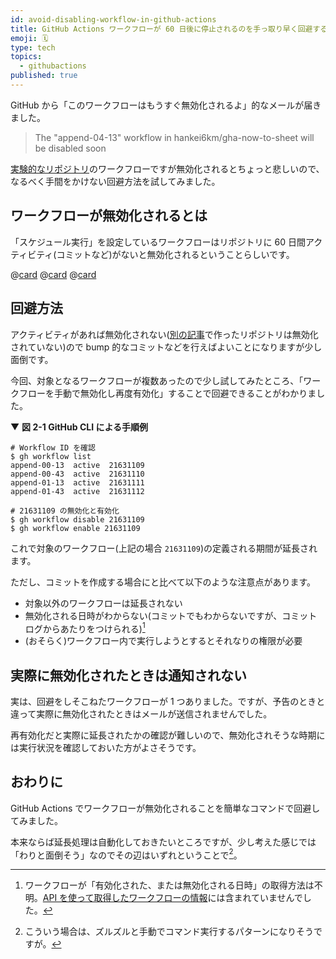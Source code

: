 ```yaml
---
id: avoid-disabling-workflow-in-github-actions
title: GitHub Actions ワークフローが 60 日後に停止されるのを手っ取り早く回避する
emoji: 🗓️
type: tech
topics:
  - githubactions
published: true
---
```


GitHub から「このワークフローはもうすぐ無効化されるよ」的なメールが届きました。

> The "append-04-13" workflow in hankei6km/gha-now-to-sheet will be disabled soon

[実験的なリポジトリ](https://github.com/hankei6km/gha-now-to-sheet)のワークフローですが無効化されるとちょっと悲しいので、なるべく手間をかけない回避方法を試してみました。

## ワークフローが無効化されるとは

「スケジュール実行」を設定しているワークフローはリポジトリに 60 日間アクティビティ(コミットなど)がないと無効化されるということらしいです。

@[card](https://github.community/t/no-notification-workflow-disabled-after-60-days/182169/)
@[card](https://zenn.dev/hellorusk/articles/fc6d4696f5b269)
@[card](https://qiita.com/tommy_aka_jps/items/65193185b520a1e2be21)

## 回避方法

アクティビティがあれば無効化されない([別の記事](https://zenn.dev/hankei6km/articles/automatically-update-github-profile)で作ったリポジトリは無効化されていない)ので bump 的なコミットなどを行えばよいことになりますが少し面倒です。

今回、対象となるワークフローが複数あったので少し試してみたところ、「ワークフローを手動で無効化し再度有効化」することで回避できることがわかりました。

▼ **図 2-1 GitHub CLI による手順例**

```shell-session
# Workflow ID を確認
$ gh workflow list
append-00-13  active  21631109
append-00-43  active  21631110
append-01-13  active  21631111
append-01-43  active  21631112

# 21631109 の無効化と有効化
$ gh workflow disable 21631109
$ gh workflow enable 21631109
```

これで対象のワークフロー(上記の場合 `21631109`)の定義される期間が延長されます。

ただし、コミットを作成する場合にと比べて以下のような注意点があります。

*   対象以外のワークフローは延長されない
*   無効化される日時がわからない(コミットでもわからないですが、コミットログからあたりをつけられる)[^workflow-status]
*   (おそらく)ワークフロー内で実行しようとするとそれなりの権限が必要

[^workflow-status]: ワークフローが「有効化された、または無効化される日時」の取得方法は不明。[API を使って取得したワークフローの情報](https://docs.github.com/ja/rest/actions/workflows#get-a-workflow)には含まれていませんでした。

## 実際に無効化されたときは通知されない

実は、回避をしそこねたワークフローが 1 つありました。ですが、予告のときと違って実際に無効化されたときはメールが送信されませんでした。

再有効化だと実際に延長されたかの確認が難しいので、無効化されそうな時期には実行状況を確認しておいた方がよさそうです。

## おわりに

GitHub Actions でワークフローが無効化されることを簡単なコマンドで回避してみました。

本来ならば延長処理は自動化しておきたいところですが、少し考えた感じでは「わりと面倒そう」なのでその辺はいずれということで[^zubora]。

[^zubora]: こういう場合は、ズルズルと手動でコマンド実行するパターンになりそうですが。
